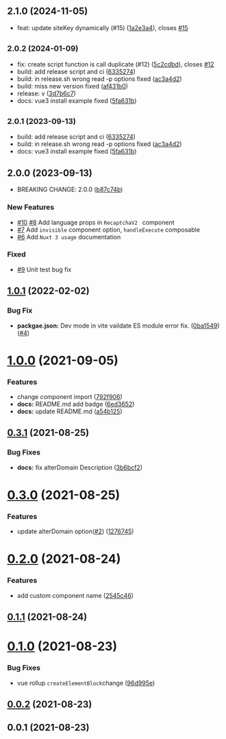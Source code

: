 ## 2.1.0 (2024-11-05)

* feat: update siteKey dynamically (#15) ([1a2e3a4](https://github.com/dongkyuuuu/vue3-recaptcha-v2/commit/1a2e3a4)), closes [#15](https://github.com/dongkyuuuu/vue3-recaptcha-v2/issues/15)



## <small>2.0.2 (2024-01-09)</small>

* fix: create script function is call duplicate (#12) ([5c2cdbd](https://github.com/dongkyuuuu/vue3-recaptcha-v2/commit/5c2cdbd)), closes [#12](https://github.com/dongkyuuuu/vue3-recaptcha-v2/issues/12)
* build: add release script and ci ([6335274](https://github.com/dongkyuuuu/vue3-recaptcha-v2/commit/6335274))
* build: in release.sh wrong read -p options fixed ([ac3a4d2](https://github.com/dongkyuuuu/vue3-recaptcha-v2/commit/ac3a4d2))
* build: miss new version fixed ([af431b0](https://github.com/dongkyuuuu/vue3-recaptcha-v2/commit/af431b0))
* release: v ([3d7b6c7](https://github.com/dongkyuuuu/vue3-recaptcha-v2/commit/3d7b6c7))
* docs: vue3 install example fixed ([5fa631b](https://github.com/dongkyuuuu/vue3-recaptcha-v2/commit/5fa631b))



## <small>2.0.1 (2023-09-13)</small>

* build: add release script and ci ([6335274](https://github.com/dongkyuuuu/vue3-recaptcha-v2/commit/6335274))
* build: in release.sh wrong read -p options fixed ([ac3a4d2](https://github.com/dongkyuuuu/vue3-recaptcha-v2/commit/ac3a4d2))
* docs: vue3 install example fixed ([5fa631b](https://github.com/dongkyuuuu/vue3-recaptcha-v2/commit/5fa631b))



## 2.0.0 (2023-09-13)

- BREAKING CHANGE: 2.0.0 ([b87c74b](https://github.com/dongkyuuuu/vue3-recaptcha-v2/commit/b87c74b))

### New Features

- [#10](https://github.com/Dongkyuuuu/vue3-recaptcha-v2/issues/10) [#8](https://github.com/Dongkyuuuu/vue3-recaptcha-v2/issues/8) Add language props in `RecaptchaV2 ` component
- [#7](https://github.com/Dongkyuuuu/vue3-recaptcha-v2/issues/7) Add `invisible` component option, `handleExecute` composable
- [#6](https://github.com/Dongkyuuuu/vue3-recaptcha-v2/issues/6) Add `Nuxt 3 usage` documentation

### Fixed

- [#9](https://github.com/Dongkyuuuu/vue3-recaptcha-v2/issues/9) Unit test bug fix

## [1.0.1](https://github.com/dongkyuuuu/vue3-recaptcha-v2/compare/v1.0.0...v1.0.1) (2022-02-02)

### Bug Fix

- **packgae.json:** Dev mode in vite vaildate ES module error fix. ([0ba1549](https://github.com/DongKyuuuu/vue3-recaptcha-v2/commit/0ba15490452f7402bbf09cfd7aa33dbe23b83ce1)) ([#4](https://github.com/DongKyuuuu/vue3-recaptcha-v2/issues/4))

# [1.0.0](https://github.com/dongkyuuuu/vue3-recaptcha-v2/compare/v0.3.1...v1.0.0) (2021-09-05)

### Features

- change component import ([792f906](https://github.com/dongkyuuuu/vue3-recaptcha-v2/commit/792f90640775038194b77214d0aef47bb89b4242))
- **docs:** README.md add badge ([6ed3652](https://github.com/dongkyuuuu/vue3-recaptcha-v2/commit/6ed3652fb11ac5ecd96f440d49243c8ede8c1b08))
- **docs:** update README.md ([a54b125](https://github.com/dongkyuuuu/vue3-recaptcha-v2/commit/a54b125df6239b744093af7b3acd16ab208c412a))

## [0.3.1](https://github.com/dongkyuuuu/vue3-recaptcha-v2/compare/v0.3.0...v0.3.1) (2021-08-25)

### Bug Fixes

- **docs:** fix alterDomain Description ([3b6bcf2](https://github.com/dongkyuuuu/vue3-recaptcha-v2/commit/3b6bcf2603cb188ae33f1fbd22357524f9b5adc1))

# [0.3.0](https://github.com/dongkyuuuu/vue3-recaptcha-v2/compare/v0.2.0...v0.3.0) (2021-08-25)

### Features

- update alterDomain option([#2](https://github.com/dongkyuuuu/vue3-recaptcha-v2/issues/2)) ([1276745](https://github.com/dongkyuuuu/vue3-recaptcha-v2/commit/12767454bf5ee830209d4b9580ddd3a9bc5a605c))

# [0.2.0](https://github.com/dongkyuuuu/vue3-recaptcha-v2/compare/v0.1.1...v0.2.0) (2021-08-24)

### Features

- add custom component name ([2545c46](https://github.com/dongkyuuuu/vue3-recaptcha-v2/commit/2545c46ce3f3e58badb6baba058e7e49fe3a0334))

## [0.1.1](https://github.com/dongkyuuuu/vue3-recaptcha-v2/compare/v0.1.0...v0.1.1) (2021-08-24)

# [0.1.0](https://github.com/DongKyuuuu/vue3-recaptcha-v2/compare/v0.0.2...v0.1.0) (2021-08-23)

### Bug Fixes

- vue rollup `createElementBlock`change ([96d995e](https://github.com/DongKyuuuu/vue3-recaptcha-v2/commit/96d995ea374b5e4a5d13bc7274b531bce2d1af4f))

## [0.0.2](https://github.com/DongKyuuuu/vue3-recaptcha-v2/compare/v0.0.1...v0.0.2) (2021-08-23)

## 0.0.1 (2021-08-23)
